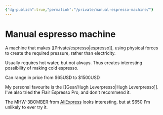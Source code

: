 ```yaml
---
{"dg-publish":true,"permalink":"/private/manual-espresso-machine/"}
---
```


# Manual espresso machine

A machine that makes [[Private/espresso\|espresso]], using physical forces to create the required pressure, rather than electricity. 

Usually requires hot water, but not always. Thus creates interesting possibility of making cold espresso.

Can range in price from $65USD to $1500USD

My personal favourite is the [[Gear/Hugh Leverpresso\|Hugh Leverpresso]]. I've also tried the Flair Espresso Pro, and don't recommend it.

The MHW-3BOMBER from [AliExpress](https://www.aliexpress.us/item/3256805632324362.html?spm=a1z65.store_weex_home.slider_2008443424000.0&gatewayAdapt=glo2usa4itemAdapt) looks interesting, but at $650 I'm unlikely to ever try it.
